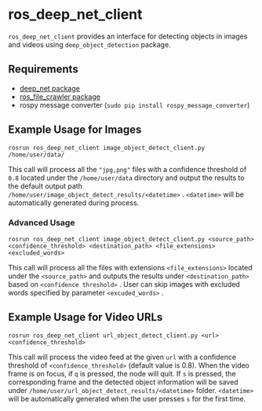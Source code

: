 ros_deep_net_client
=====
`ros_deep_net_client` provides an interface for detecting objects in images and videos using `deep_object_detection` package.

Requirements
-----
* [deep_net package](https://github.com/hkaraoguz/deep_net.git)
* [ros_file_crawler package](https://github.com/hkaraoguz/ros_file_crawler.git)
* rospy message converter  (`sudo pip install rospy_message_converter`)

Example Usage for Images
-----
```
rosrun ros_deep_net_client image_object_detect_client.py /home/user/data/
```
This call will process all the `"jpg,png"` files with a confidence threshold of `0.8` located under the `/home/user/data` directory and output the results to the default output path `/home/user/image_object_detect_results/<datetime>` . `<datetime>` will be automatically generated during process.

### Advanced Usage
```
rosrun ros_deep_net_client image_object_detect_client.py <source_path> <confidence_threshold> <destination_path> <file_extensions> <excluded_words>
```
This call will process all the files with extensions `<file_extensions>` located under the `<source_path>` and outputs the results under `<destination_path>` based on `<confidence threshold>` . User can skip images with excluded words specified by parameter `<excuded_words>` .

Example Usage for Video URLs
-----
```
rosrun ros_deep_net_client url_object_detect_client.py <url> <confidence_threshold>
```
This call will process the video feed at the given `url` with a confidence threshold of `<confidence_threshold>` (default value is 0.8). When the video frame is on focus, if `q` is pressed, the node will quit. If `s` is pressed, the corresponding frame and the detected object information will be saved under `/home/user/url_object_detect_results/<datetime>` folder. `<datetime>` will be automatically generated when the user presses `s` for the first time.
